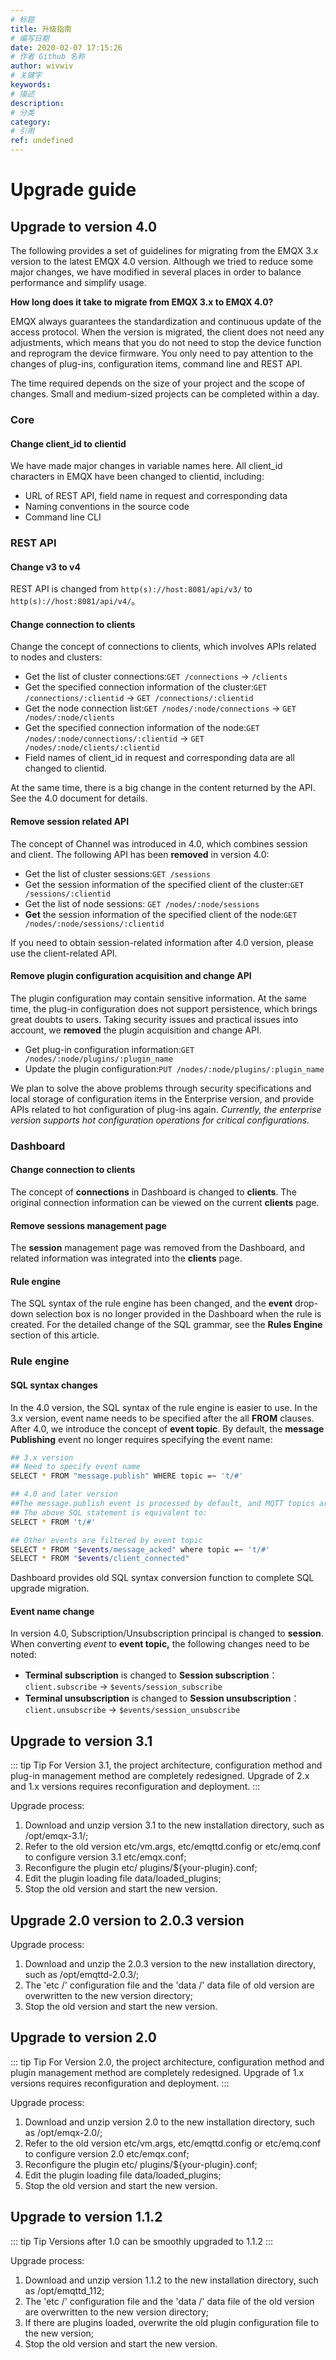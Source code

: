 ```yaml
---
# 标题
title: 升级指南
# 编写日期
date: 2020-02-07 17:15:26
# 作者 Github 名称
author: wivwiv
# 关键字
keywords:
# 描述
description:
# 分类
category: 
# 引用
ref: undefined
---
```


# Upgrade guide

## Upgrade to version 4.0

The following provides a set of guidelines for migrating from the EMQX 3.x version to the latest EMQX 4.0 version. Although we tried to reduce some major changes, we have modified in several places in order to balance performance and simplify usage.

**How long does it take to migrate from EMQX 3.x to EMQX 4.0?** 

EMQX always guarantees the standardization and continuous update of the access protocol. When the version is migrated, the client does not need any adjustments, which means that you do not need to stop the device function and reprogram the device firmware. You only need to pay attention to the changes of plug-ins, configuration items, command line and REST API.

The time required depends on the size of your project and the scope of changes. Small and medium-sized projects can be completed within a day.

### Core

#### Change client\_id  to clientid

We have made major changes in variable names here. All client\_id characters in EMQX have been changed to clientid, including:

  - URL of REST API, field name in request and corresponding data
  - Naming conventions in the source code
  - Command line CLI

### REST API

#### Change v3 to v4

REST API is changed from `http(s)://host:8081/api/v3/` to
`http(s)://host:8081/api/v4/`。

#### Change connection to clients

Change the concept of connections to clients, which involves APIs related to nodes and clusters:

  - Get the list of cluster connections:`GET /connections` -\> `/clients`
  - Get the specified connection information of the cluster:`GET /connections/:clientid` -\> `GET
    /connections/:clientid`
  - Get the node connection list:`GET /nodes/:node/connections` -\> `GET
    /nodes/:node/clients`
  - Get the specified connection information of the node:`GET /nodes/:node/connections/:clientid` -\> `GET
    /nodes/:node/clients/:clientid`
  - Field names of client\_id in request and corresponding data  are all changed to clientid.

At the same time, there is a big change in the content returned by the API. See the 4.0 document for details.

#### Remove session related API

The concept of Channel was introduced in 4.0, which combines session and client. The following API has been **removed** in version 4.0:

  - Get the list of cluster sessions:`GET /sessions`
  - Get the session information of the specified client of the cluster:`GET /sessions/:clientid`
  - Get the list of node sessions: `GET /nodes/:node/sessions`
  - **Get** the session information of the specified client of the node:`GET /nodes/:node/sessions/:clientid`

If you need to obtain session-related information after 4.0 version, please use the client-related API.

#### Remove plugin configuration acquisition and change API

The plugin configuration may contain sensitive information. At the same time, the plug-in configuration does not support persistence, which brings great doubts to users. Taking security issues and practical issues into account, we **removed** the plugin acquisition and change API.

  - Get plug-in configuration information:`GET /nodes/:node/plugins/:plugin_name`
  - Update the plugin configuration:`PUT /nodes/:node/plugins/:plugin_name`

We plan to solve the above problems through security specifications and local storage of configuration items in the Enterprise version, and provide APIs related to hot configuration of plug-ins again. *Currently, the enterprise version supports hot configuration operations for critical configurations.*

### Dashboard

#### Change connection to clients

The concept of **connections** in Dashboard is changed to **clients**. The original connection information can be viewed on the current **clients** page.

#### Remove sessions management page

The **session** management page was removed from the Dashboard, and related information was integrated into the **clients** page.

#### Rule engine

The SQL syntax of the rule engine has been changed, and the **event** drop-down selection box is no longer provided in the Dashboard when the rule is created. For the detailed change of the SQL grammar, see the **Rules Engine** section of this article.

### Rule engine

#### SQL syntax changes

In the 4.0 version, the SQL syntax of the rule engine is easier to use. In the 3.x version, event name needs to be specified after the all **FROM** clauses. After 4.0, we introduce the concept of **event topic**. By default, the **message Publishing** event no longer requires specifying the event name:

```bash 
## 3.x version
## Need to specify event name
SELECT * FROM "message.publish" WHERE topic =~ 't/#'

## 4.0 and later version
##The message.publish event is processed by default, and MQTT topics are filtered directly after FROM
## The above SQL statement is equivalent to:
SELECT * FROM 't/#'

## Other events are filtered by event topic
SELECT * FROM "$events/message_acked" where topic =~ 't/#'
SELECT * FROM "$events/client_connected"
```

Dashboard provides old SQL syntax conversion function to complete SQL upgrade migration.

#### Event name change

In version 4.0, Subscription/Unsubscription principal is changed to **session**. When converting *event* to **event topic,** the following changes need to be noted:

  - **Terminal subscription** is changed to **Session subscription**：`client.subscribe` -\>
    `$events/session_subscribe`
  - **Terminal unsubscription** is changed to **Session unsubscription**：`client.unsubscribe` -\>
    `$events/session_unsubscribe`



## Upgrade to version 3.1

::: tip Tip
For Version 3.1, the project architecture, configuration method and plug-in management method are completely redesigned. Upgrade of 2.x and 1.x versions requires reconfiguration and deployment.
:::


Upgrade process:

1.  Download and unzip version 3.1 to the new installation directory, such as /opt/emqx-3.1/;
2. Refer to the old version etc/vm.args, etc/emqttd.config or etc/emq.conf to configure version 3.1
     etc/emqx.conf;
3. Reconfigure the plugin etc/ plugins/${your-plugin}.conf;
4. Edit the plugin loading file data/loaded_plugins;
5. Stop the old version and start the new version.

## Upgrade 2.0 version to 2.0.3 version

Upgrade process:

1.  Download and unzip the 2.0.3 version to the new installation directory, such as /opt/emqttd-2.0.3/;
2. The  'etc /' configuration file and the 'data /' data file of old version are overwritten to the new version directory;
3. Stop the old version and start the new version.

## Upgrade to version 2.0

::: tip Tip
For Version 2.0, the project architecture, configuration method and plugin management method are completely redesigned. Upgrade of 1.x versions requires reconfiguration and deployment.
:::

Upgrade process:

1.  Download and unzip version 2.0 to the new installation directory, such as /opt/emqx-2.0/;
2.  Refer to the old version etc/vm.args, etc/emqttd.config or etc/emq.conf to configure version 2.0
    etc/emqx.conf;
3.  Reconfigure the plugin etc/ plugins/${your-plugin}.conf;
4.  Edit the plugin loading file data/loaded_plugins;
5.  Stop the old version and start the new version.

## Upgrade to version 1.1.2

::: tip Tip
Versions after 1.0 can be smoothly upgraded to 1.1.2
:::

Upgrade process:

1.  Download and unzip version 1.1.2 to the new installation directory, such as /opt/emqttd_112;
2. The 'etc /' configuration file and the 'data /' data file of the old version are overwritten to the new version directory;
3. If there are plugins loaded, overwrite the old plugin configuration file to the new version;
4. Stop the old version and start the new version.

